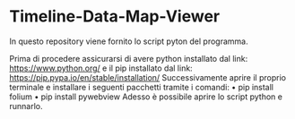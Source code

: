 # Timeline-Data-Map-Viewer
In questo repository viene fornito lo script pyton del programma. 

Prima di procedere assicurarsi di avere python installato dal link: https://www.python.org/ e il pip installato dal link: https://pip.pypa.io/en/stable/installation/
Successivamente aprire il proprio terminale e installare i seguenti pacchetti tramite i comandi: 
•	pip install folium
•	pip install pywebview
Adesso è possibile aprire lo script python e runnarlo.
